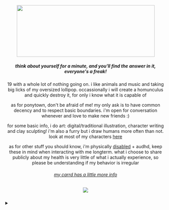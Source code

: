 <p align="center">
<a title="my art" href=https://open.spotify.com/album/3KpYyDP8q8sUBxatHaYEsP?si=Dk_MmskkR9OiDZgGgahQEA><img src="https://file.garden/Zdu77rwq23DtX9qX/chelsea" width="433" height="162"></a>
<p align="center">
  <h5 align="center">
 
<i>think about yourself for a minute, and you'll find the answer in it, everyone's a freak!</i>
</p>
</h5>
<p align="center">
  19 with a whole lot of nothing going on. i like animals and music and taking big licks of my oversized lollipop. occassionally i will create a homunculus and quickly destroy it, for only i know what it is capable of
</p>
<p align="center">
  as for ponytown, don't be afraid of me! my only ask is to have common decency and to respect basic boundaries. i'm open for conversation whenever and love to make new friends :)
</p>
<p align="center">
  for some basic info, i do art: digital/traditional illustration, character writing and clay sculpting! i'm also a furry but i draw humans more often than not. look at most of my characters <a href="https://toyhou.se/nojoki/characters/folder:all">here</a>

<p align="center">
as for other stuff you should know, i'm physically <a href="https://jeanniedibon.com/eds-and-scoliosis/#:~:text=29%25%20of%20patients%20with%20hEDS,found%20in%2029%25%20of%20patients."> disabled</a> + audhd, keep these in mind when interacting with me longterm. what i choose to share publicly about my health is very little of what i actually experience, so please be understanding if my behavior is irregular
</p>
 <h6 align="center">
 <a href="https://nojoki.carrd.co/#">my carrd has a little more info</a>
</p>
</h5>


<h5 align="center">
 
![](https://komarev.com/ghpvc/?username=no-jokie&color=orange)

</h5>
<p align="center"><details>
<summary></summary>
<p align="center">
<a title="not true" href=https://file.garden/Zdu77rwq23DtX9qX/homo><img src="https://file.garden/Zdu77rwq23DtX9qX/homo" width="402" height="202"></a>
<p align="center">
  <p align="center">
<a title="It was an expensive mistake. It was an expensive mistake. My horse broke his back to get me here. I have his blood on my hands for no reason. But what was I supposed to do? How was I supposed to know how to use a tube amp? How was I supposed to know how to drive a van? How was I supposed to know how to ride a bike without hurting myself? How was I supposed to know how to make dinner for myself? How was I supposed to know how to hold a job? How was I supposed to remember to grab my backpack after I set it down to play basketball? And how was I supposed to know how to not get drunk every Thursday, Friday, Saturday, and why not Sunday? (How was I supposed to know how to steer this ship?) How was I supposed to know how to steer this ship? How the hell was I supposed to steer this ship? It was an expensive mistake. You can't say you're sorry and it's over. I was given a body that is falling apart. My house is falling apart. And I was given a mind that can't control itself. (And what about the pain I'm in right now?) And I was given a ship that can't steer itself. (And what about a vacation?) And what about a vacation to feel good? My horse broke his back and left me here. How was I supposed to know? And God won't forgive me. And you won't forgive me. Not unless I open up my heart. And how am I supposed to do that? When I go to this same room every night? And sleep in the same bed every night? The same fucking bed. Red comforter with the white stripes, and the yellow ceiling light that makes me feel like I'm dying. This sea is too familiar. How many nights have I drowned here? How many times have I drowned? (How many times have I drowned?)" href=https://file.garden/Zdu77rwq23DtX9qX/wrapped2.png><img src="https://file.garden/Zdu77rwq23DtX9qX/wrapped2.png" width="432" height="604></a>
<p align="center">
</details>
